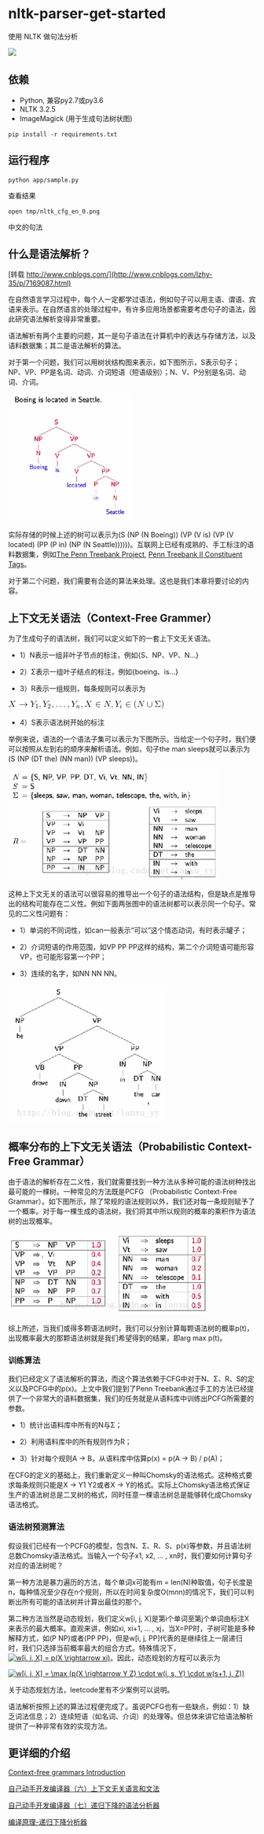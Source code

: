 # nltk-parser-get-started
使用 NLTK 做句法分析

![](https://camo.githubusercontent.com/ae91a5698ad80d3fe8e0eb5a4c6ee7170e088a7d/687474703a2f2f37786b6571692e636f6d312e7a302e676c622e636c6f7564646e2e636f6d2f61692f53637265656e25323053686f74253230323031372d30342d30342532306174253230382e32302e3437253230504d2e706e67)

## 依赖
* Python, 兼容py2.7或py3.6
* NLTK 3.2.5
* ImageMagick (用于生成句法树状图)

```
pip install -r requirements.txt
```

## 运行程序

```
python app/sample.py
```


查看结果
```
open tmp/nltk_cfg_en_0.png
```

[](./docs/png/nltk_cfg_en_0.png)


中文的句法

[](./docs/png/1.png)


## 什么是语法解析？
[转载 http://www.cnblogs.com/](http://www.cnblogs.com/lzhy-35/p/7169087.html)

在自然语言学习过程中，每个人一定都学过语法，例如句子可以用主语、谓语、宾语来表示。在自然语言的处理过程中，有许多应用场景都需要考虑句子的语法，因此研究语法解析变得非常重要。
 
语法解析有两个主要的问题，其一是句子语法在计算机中的表达与存储方法，以及语料数据集；其二是语法解析的算法。
 
对于第一个问题，我们可以用树状结构图来表示，如下图所示，S表示句子；NP、VP、PP是名词、动词、介词短语（短语级别）；N、V、P分别是名词、动词、介词。

![](docs/png/20140711212038129.png)

实际存储的时候上述的树可以表示为(S (NP (N Boeing)) (VP (V is) (VP (V located) (PP (P in) (NP (N Seattle))))))。互联网上已经有成熟的、手工标注的语料数据集，例如[The Penn Treebank Project](http://www.cis.upenn.edu/~treebank/home.html), [Penn Treebank II Constituent Tags](http://www.surdeanu.info/mihai/teaching/ista555-fall13/readings/PennTreebankConstituents.html)。
 
对于第二个问题，我们需要有合适的算法来处理。这也是我们本章将要讨论的内容。

## 上下文无关语法（Context-Free Grammer）

为了生成句子的语法树，我们可以定义如下的一套上下文无关语法。

* 1）N表示一组非叶子节点的标注，例如{S、NP、VP、N...}

* 2）Σ表示一组叶子结点的标注，例如{boeing、is...}

* 3）R表示一组规则，每条规则可以表示为

![](docs/png/eq-1.gif)

* 4）S表示语法树开始的标注
 
举例来说，语法的一个语法子集可以表示为下图所示。当给定一个句子时，我们便可以按照从左到右的顺序来解析语法。例如，句子the man sleeps就可以表示为(S (NP (DT the) (NN man)) (VP sleeps))。

![](docs/png/20140711214234890.png)

这种上下文无关的语法可以很容易的推导出一个句子的语法结构，但是缺点是推导出的结构可能存在二义性。例如下面两张图中的语法树都可以表示同一个句子。常见的二义性问题有：

* 1）单词的不同词性，如can一般表示“可以”这个情态动词，有时表示罐子；

* 2）介词短语的作用范围，如VP PP PP这样的结构，第二个介词短语可能形容VP，也可能形容第一个PP；

* 3）连续的名字，如NN NN NN。

![](docs/png/20140711230737718.png)

## 概率分布的上下文无关语法（Probabilistic Context-Free Grammar）

由于语法的解析存在二义性，我们就需要找到一种方法从多种可能的语法树种找出最可能的一棵树。一种常见的方法既是PCFG （Probabilistic Context-Free Grammar）。如下图所示，除了常规的语法规则以外，我们还对每一条规则赋予了一个概率。对于每一棵生成的语法树，我们将其中所以规则的概率的乘积作为语法树的出现概率。

![](docs/png/20140712000156012.png)

综上所述，当我们或得多颗语法树时，我们可以分别计算每颗语法树的概率p(t)，出现概率最大的那颗语法树就是我们希望得到的结果，即arg max p(t)。
 

### 训练算法

我们已经定义了语法解析的算法，而这个算法依赖于CFG中对于N、Σ、R、S的定义以及PCFG中的p(x)。上文中我们提到了Penn Treebank通过手工的方法已经提供了一个非常大的语料数据集，我们的任务就是从语料库中训练出PCFG所需要的参数。

* 1）统计出语料库中所有的N与Σ；

* 2）利用语料库中的所有规则作为R；

* 3）针对每个规则A -> B，从语料库中估算p(x) = p(A -> B) / p(A)；
 
在CFG的定义的基础上，我们重新定义一种叫Chomsky的语法格式。这种格式要求每条规则只能是X -> Y1 Y2或者X -> Y的格式。实际上Chomsky语法格式保证生产的语法树总是二叉树的格式，同时任意一棵语法树总是能够转化成Chomsky语法格式。

### 语法树预测算法

假设我们已经有一个PCFG的模型，包含N、Σ、R、S、p(x)等参数，并且语法树总数Chomsky语法格式。当输入一个句子x1, x2, ... , xn时，我们要如何计算句子对应的语法树呢？

第一种方法是暴力遍历的方法，每个单词x可能有m = len(N)种取值，句子长度是n，每种情况至少存在n个规则，所以在时间复杂度O(m*n*n)的情况下，我们可以判断出所有可能的语法树并计算出最佳的那个。

第二种方法当然是动态规划，我们定义w[i, j, X]是第i个单词至第j个单词由标注X来表示的最大概率。直观来讲，例如xi, xi+1, ... , xj，当X=PP时，子树可能是多种解释方式，如(P NP)或者(PP PP)，但是w[i, j, PP]代表的是继续往上一层递归时，我们只选择当前概率最大的组合方式。特殊情况下，<a href="http://www.codecogs.com/eqnedit.php?latex=w[i,&space;i,&space;X]&space;=&space;p(X&space;\rightarrow&space;xi)" target="_blank"><img src="http://latex.codecogs.com/gif.latex?w[i,&space;i,&space;X]&space;=&space;p(X&space;\rightarrow&space;xi)" title="w[i, i, X] = p(X \rightarrow xi)" /></a>。因此，动态规划的方程可以表示为

<a href="http://www.codecogs.com/eqnedit.php?latex=w[i,&space;j,&space;X]&space;=&space;\max&space;(p(X&space;\rightarrow&space;Y&space;Z)&space;\cdot&space;w(i,&space;s,&space;Y)&space;\cdot&space;w(s&plus;1,&space;j,&space;Z))" target="_blank"><img src="http://latex.codecogs.com/gif.latex?w[i,&space;j,&space;X]&space;=&space;\max&space;(p(X&space;\rightarrow&space;Y&space;Z)&space;\cdot&space;w(i,&space;s,&space;Y)&space;\cdot&space;w(s&plus;1,&space;j,&space;Z))" title="w[i, j, X] = \max (p(X \rightarrow Y Z) \cdot w(i, s, Y) \cdot w(s+1, j, Z))" /></a>

关于动态规划方法，leetcode里有不少案例可以说明。
 
语法解析按照上述的算法过程便完成了。虽说PCFG也有一些缺点，例如：1）缺乏词法信息；2）连续短语（如名词、介词）的处理等。但总体来讲它给语法解析提供了一种非常有效的实现方法。


## 更详细的介绍
[Context-free grammars Introduction](./docs/cfg.pdf)

[自己动手开发编译器（六）上下文无关语言和文法](http://www.cnblogs.com/Ninputer/archive/2011/06/18/2084383.html)

[自己动手开发编译器（七）递归下降的语法分析器](http://www.cnblogs.com/Ninputer/archive/2011/06/21/2085527.html)

[编译原理-递归下降分析器](https://blog.csdn.net/Jiaxin520/article/details/78747495)
